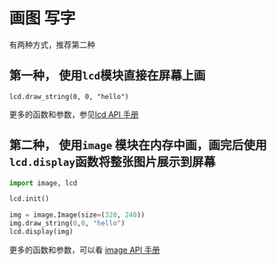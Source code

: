 画图 写字
======


有两种方式，推荐第二种

## 第一种， 使用`lcd`模块直接在屏幕上画

```
lcd.draw_string(0, 0, "hello")
```

更多的函数和参数，参见[lcd API 手册](/api_reference/machine_vision/lcd.md)

## 第二种， 使用`image` 模块在内存中画，画完后使用`lcd.display`函数将整张图片展示到屏幕

```python
import image, lcd

lcd.init()

img = image.Image(size=(320, 240))
img.draw_string(0,0, "hello")
lcd.display(img)

```

更多的函数和参数，可以看 [image API 手册](/api_reference/machine_vision/image.md)



